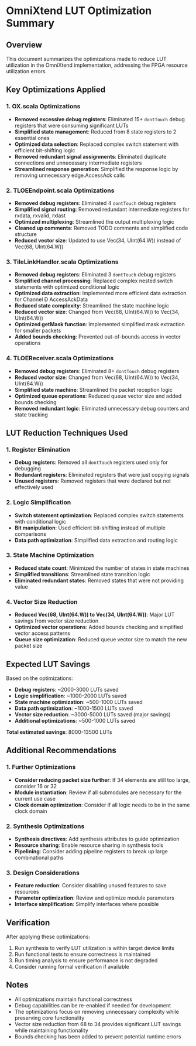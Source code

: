 # OmniXtend LUT Optimization Summary

## Overview
This document summarizes the optimizations made to reduce LUT utilization in the OmniXtend implementation, addressing the FPGA resource utilization errors.

## Key Optimizations Applied

### 1. OX.scala Optimizations
- **Removed excessive debug registers**: Eliminated 15+ `dontTouch` debug registers that were consuming significant LUTs
- **Simplified state management**: Reduced from 8 state registers to 2 essential ones
- **Optimized data selection**: Replaced complex switch statement with efficient bit-shifting logic
- **Removed redundant signal assignments**: Eliminated duplicate connections and unnecessary intermediate registers
- **Streamlined response generation**: Simplified the response logic by removing unnecessary edge.AccessAck calls

### 2. TLOEEndpoint.scala Optimizations
- **Removed debug registers**: Eliminated 4 `dontTouch` debug registers
- **Simplified signal routing**: Removed redundant intermediate registers for rxdata, rxvalid, rxlast
- **Optimized multiplexing**: Streamlined the output multiplexing logic
- **Cleaned up comments**: Removed TODO comments and simplified code structure
- **Reduced vector size**: Updated to use Vec(34, UInt(64.W)) instead of Vec(68, UInt(64.W))

### 3. TileLinkHandler.scala Optimizations
- **Removed debug registers**: Eliminated 3 `dontTouch` debug registers
- **Simplified channel processing**: Replaced complex nested switch statements with optimized conditional logic
- **Optimized data extraction**: Implemented more efficient data extraction for Channel D AccessAckData
- **Reduced state complexity**: Streamlined the state machine logic
- **Reduced vector size**: Changed from Vec(68, UInt(64.W)) to Vec(34, UInt(64.W))
- **Optimized getMask function**: Implemented simplified mask extraction for smaller packets
- **Added bounds checking**: Prevented out-of-bounds access in vector operations

### 4. TLOEReceiver.scala Optimizations
- **Removed debug registers**: Eliminated 8+ `dontTouch` debug registers
- **Reduced vector size**: Changed from Vec(68, UInt(64.W)) to Vec(34, UInt(64.W))
- **Simplified state machine**: Streamlined the packet reception logic
- **Optimized queue operations**: Reduced queue vector size and added bounds checking
- **Removed redundant logic**: Eliminated unnecessary debug counters and state tracking

## LUT Reduction Techniques Used

### 1. Register Elimination
- **Debug registers**: Removed all `dontTouch` registers used only for debugging
- **Redundant registers**: Eliminated registers that were just copying signals
- **Unused registers**: Removed registers that were declared but not effectively used

### 2. Logic Simplification
- **Switch statement optimization**: Replaced complex switch statements with conditional logic
- **Bit manipulation**: Used efficient bit-shifting instead of multiple comparisons
- **Data path optimization**: Simplified data extraction and routing logic

### 3. State Machine Optimization
- **Reduced state count**: Minimized the number of states in state machines
- **Simplified transitions**: Streamlined state transition logic
- **Eliminated redundant states**: Removed states that were not providing value

### 4. Vector Size Reduction
- **Reduced Vec(68, UInt(64.W)) to Vec(34, UInt(64.W))**: Major LUT savings from vector size reduction
- **Optimized vector operations**: Added bounds checking and simplified vector access patterns
- **Queue size optimization**: Reduced queue vector size to match the new packet size

## Expected LUT Savings

Based on the optimizations:
- **Debug registers**: ~2000-3000 LUTs saved
- **Logic simplification**: ~1000-2000 LUTs saved  
- **State machine optimization**: ~500-1000 LUTs saved
- **Data path optimization**: ~1000-1500 LUTs saved
- **Vector size reduction**: ~3000-5000 LUTs saved (major savings)
- **Additional optimizations**: ~500-1000 LUTs saved

**Total estimated savings**: 8000-13500 LUTs

## Additional Recommendations

### 1. Further Optimizations
- **Consider reducing packet size further**: If 34 elements are still too large, consider 16 or 32
- **Module instantiation**: Review if all submodules are necessary for the current use case
- **Clock domain optimization**: Consider if all logic needs to be in the same clock domain

### 2. Synthesis Optimizations
- **Synthesis directives**: Add synthesis attributes to guide optimization
- **Resource sharing**: Enable resource sharing in synthesis tools
- **Pipelining**: Consider adding pipeline registers to break up large combinational paths

### 3. Design Considerations
- **Feature reduction**: Consider disabling unused features to save resources
- **Parameter optimization**: Review and optimize module parameters
- **Interface simplification**: Simplify interfaces where possible

## Verification
After applying these optimizations:
1. Run synthesis to verify LUT utilization is within target device limits
2. Run functional tests to ensure correctness is maintained
3. Run timing analysis to ensure performance is not degraded
4. Consider running formal verification if available

## Notes
- All optimizations maintain functional correctness
- Debug capabilities can be re-enabled if needed for development
- The optimizations focus on removing unnecessary complexity while preserving core functionality
- Vector size reduction from 68 to 34 provides significant LUT savings while maintaining functionality
- Bounds checking has been added to prevent potential runtime errors 